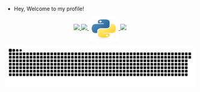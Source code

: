 - Hey, Welcome to my profile!
<div align="center">
  <a href="https://github.com/Guilherme-K-Santos">
  <img height="140em" src="https://github-readme-stats.vercel.app/api?username=Guilherme-K-Santos&show_icons=true&theme=synthwave&include_all_commits=true&count_private=true"/>
  <img height="140em" src="https://github-readme-stats.vercel.app/api/top-langs/?username=Guilherme-K-Santos&layout=compact&langs_count=7&theme=dark"/>
  <img align="center" alt="Gui-Python" height="60" width="80" src="https://raw.githubusercontent.com/devicons/devicon/master/icons/python/python-original.svg">
<a href = "mailto:guifocassio1@gmail.com"><img src="https://img.shields.io/badge/-Gmail-%23333?style=for-the-badge&logo=gmail&logoColor=white" target="_blank"></a>

 ![Snake animation](https://github.com/Guilherme-K-Santos/Guilherme-K-Santos/blob/output/github-contribution-grid-snake.svg)
